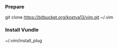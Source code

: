### Prepare ###
git clone https://bitbucket.org/kostya13/vim.git ~/.vim

### Install Vundle ###
~/.vim/install_plug

